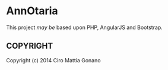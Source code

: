 # AnnOtaria

This project _may be_ based upon PHP, AngularJS and Bootstrap.

## COPYRIGHT
Copyright (c) 2014 Ciro Mattia Gonano
